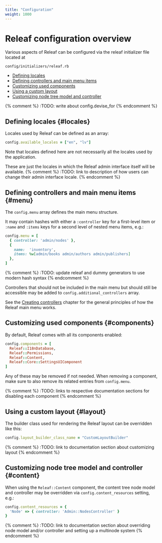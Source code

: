 ```yaml
---
title: "Configuration"
weight: 1000
---
```


# Releaf configuration overview

Various aspects of Releaf can be configured via the releaf initializer file located at

```
config/initializers/releaf.rb
```

* [Defining locales](#locales)
* [Defining controllers and main menu items](#menu)
* [Customizing used components](#components)
* [Using a custom layout](#layout)
* [Customizing node tree model and controller](#content)

{% comment %} :TODO: write about config.devise_for {% endcomment %}

## Defining locales {#locales}

Locales used by Releaf can be defined as an array:

```ruby
config.available_locales = ["en", "lv"]
```

Note that locales defined here are not necessarily all the locales used by the application.

These are just the locales in which the Releaf admin interface itself will be available.
{% comment %} :TODO: link to description of how users can change their admin interface locale. {% endcomment %}


## Defining controllers and main menu items {#menu}

The `config.menu` array defines the main menu structure.

It may contain hashes with either a `:controller` key for a first-level item or `:name` and `:items` keys for a second level of nested menu items, e.g.:

```ruby
config.menu = [
  { controller: 'admin/nodes' },
  {
    name:  'inventory',
    items: %w[admin/books admin/authors admin/publishers]
  },
]
```
{% comment %} :TODO: update releaf and dummy generators to use modern hash syntax {% endcomment %}

Controllers that should not be included in the main menu but should still be accessible may be added to `config.additional_controllers` array.

See the [Creating controllers](/documentation/creating-controllers.html) chapter for the general principles of how the Releaf main menu works.


## Customizing used components {#components}

By default, Releaf comes with all its components enabled:

```ruby
config.components = [
  Releaf::I18nDatabase,
  Releaf::Permissions,
  Releaf::Content,
  Releaf::Core::SettingsUIComponent
]
```

Any of these may be removed if not needed. When removing a component, make sure to also remove its related entries from `config.menu`.

{% comment %} :TODO: links to respective documentation sections for disabling each component {% endcomment %}

## Using a custom layout {#layout}

The builder class used for rendering the Releaf layout can be overridden like this:

```ruby
config.layout_builder_class_name = "CustomLayoutBuilder"
```

{% comment %} :TODO: link to documentation section about customizing layout {% endcomment %}


## Customizing node tree model and controller {#content}

When using the `Releaf::Content` component, the content tree node model and controller may be overridden via `config.content_resources` setting, e.g.:

```ruby
config.content_resources = {
  'Node' => { controller: 'Admin::NodesController' }
}
```

{% comment %} :TODO: link to documentation section about overriding node model and/or controller and setting up a multinode system {% endcomment %}




